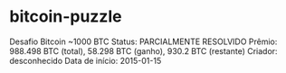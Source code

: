 # bitcoin-puzzle
Desafio Bitcoin ~1000 BTC 
Status: PARCIALMENTE RESOLVIDO 
Prêmio: 988.498 BTC (total), 58.298 BTC (ganho), 930.2 BTC (restante) 
Criador: desconhecido 
Data de início: 2015-01-15
